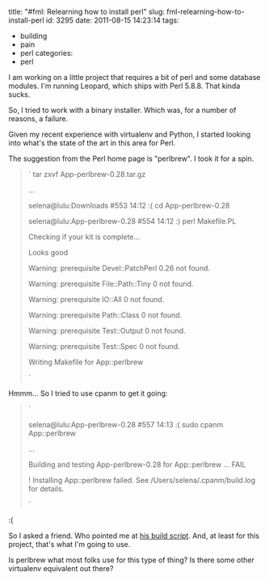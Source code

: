 title: "#fml: Relearning how to install perl"
slug: fml-relearning-how-to-install-perl
id: 3295
date: 2011-08-15 14:23:14
tags: 
- building
- pain
- perl
categories: 
- perl

I am working on a little project that requires a bit of perl and some database modules. I'm running Leopard, which ships with Perl 5.8.8\.  That kinda sucks.

So, I tried to work with a binary installer. Which was, for a number of reasons, a failure. 

Given my recent experience with virtualenv and Python, I started looking into what's the state of the art in this area for Perl.

The suggestion from the Perl home page is "perlbrew".  I took it for a spin.

> ` tar zxvf App-perlbrew-0.28.tar.gz> 
> ...> 
> 
> selena@lulu:Downloads #553 14:12 :( cd App-perlbrew-0.28> 
> selena@lulu:App-perlbrew-0.28 #554 14:12 :) perl Makefile.PL > 
> 
> Checking if your kit is complete...> 
> Looks good> 
> Warning: prerequisite Devel::PatchPerl 0.26 not found.> 
> Warning: prerequisite File::Path::Tiny 0 not found.> 
> Warning: prerequisite IO::All 0 not found.> 
> Warning: prerequisite Path::Class 0 not found.> 
> Warning: prerequisite Test::Output 0 not found.> 
> Warning: prerequisite Test::Spec 0 not found.> 
> Writing Makefile for App::perlbrew> 
>  `

Hmmm... So I tried to use cpanm to get it going: 

> `> 
> selena@lulu:App-perlbrew-0.28 #557 14:13 :( sudo cpanm App::perlbrew> 
> ...> 
> Building and testing App-perlbrew-0.28 for App::perlbrew ... FAIL> 
> ! Installing App::perlbrew failed. See /Users/selena/.cpanm/build.log for details.> 
> `

:(

So I asked a friend.  Who pointed me at [his build script](https://github.com/theory/my-cap/blob/master/bin/perl.sh). And, at least for this project, that's what I'm going to use.

Is perlbrew what most folks use for this type of thing? Is there some other virtualenv equivalent out there? 
